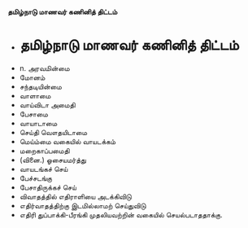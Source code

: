 **தமிழ்நாடு மாணவர் கணினித் திட்டம்**
- # தமிழ்நாடு மாணவர் கணினித் திட்டம்
- n. அரவமின்மை
- மோனம்
- சந்தடியின்மை
- வாளாமை
- வாய்விடா அமைதி
- பேசாமை
- வாயாடாமை
- செய்தி வௌதயிடாமை
- மெய்ம்மை வகையில் வாயடக்கம்
- மறைகாப்பமைதி
- (வினை.) ஓசையமர்த்து
- வாயடங்கச் செய்
- பேச்சடங்கு
- பேசாதிருக்கச் செய்
- விவாதத்தில் எதிராளியை அடக்கிவிடு
- எதிர்வாதத்திற்கு இடமில்லாமற் செய்துவிடு
- எதிரி துப்பாக்கி-பீரங்கி முதலியவற்றின் வகையில் செயல்படாததாக்கு.

